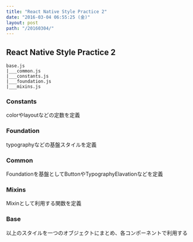 ```yaml
---
title: "React Native Style Practice 2"
date: "2016-03-04 06:55:25 (金)"
layout: post
path: "/20160304/"
---
```


## React Native Style Practice 2

```
base.js
|___common.js
|___constants.js
|___foundation.js
|___mixins.js
```

### Constants

colorやlayoutなどの定数を定義

### Foundation

typographyなどの基盤スタイルを定義

### Common

Foundationを基盤としてButtonやTypographyElavationなどを定義

### Mixins

Mixinとして利用する関数を定義

### Base

以上のスタイルを一つのオブジェクトにまとめ、各コンポーネントで利用する
